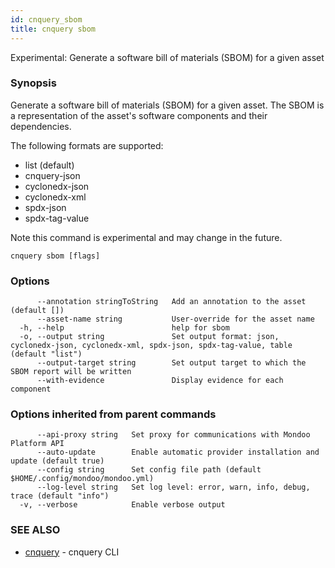 ```yaml
---
id: cnquery_sbom
title: cnquery sbom
---
```


Experimental: Generate a software bill of materials (SBOM) for a given asset

### Synopsis

Generate a software bill of materials (SBOM) for a given asset. The SBOM
is a representation of the asset's software components and their dependencies.

The following formats are supported:

- list (default)
- cnquery-json
- cyclonedx-json
- cyclonedx-xml
- spdx-json
- spdx-tag-value

Note this command is experimental and may change in the future.

```
cnquery sbom [flags]
```

### Options

```
      --annotation stringToString   Add an annotation to the asset (default [])
      --asset-name string           User-override for the asset name
  -h, --help                        help for sbom
  -o, --output string               Set output format: json, cyclonedx-json, cyclonedx-xml, spdx-json, spdx-tag-value, table (default "list")
      --output-target string        Set output target to which the SBOM report will be written
      --with-evidence               Display evidence for each component
```

### Options inherited from parent commands

```
      --api-proxy string   Set proxy for communications with Mondoo Platform API
      --auto-update        Enable automatic provider installation and update (default true)
      --config string      Set config file path (default $HOME/.config/mondoo/mondoo.yml)
      --log-level string   Set log level: error, warn, info, debug, trace (default "info")
  -v, --verbose            Enable verbose output
```

### SEE ALSO

- [cnquery](cnquery.md) - cnquery CLI
